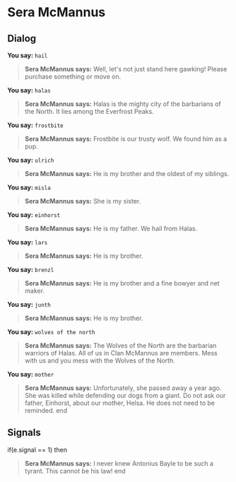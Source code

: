 # Sera McMannus


## Dialog

**You say:** `hail`



>**Sera McMannus says:** Well, let's not just stand here gawking! Please purchase something or move on.

**You say:** `halas`





>**Sera McMannus says:** Halas is the mighty city of the barbarians of the North. It lies among the Everfrost Peaks.

**You say:** `frostbite`




>**Sera McMannus says:** Frostbite is our trusty wolf. We found him as a pup.



**You say:** `ulrich`




>**Sera McMannus says:** He is my brother and the oldest of my siblings.

**You say:** `misla`




>**Sera McMannus says:** She is my sister.

**You say:** `einhorst`




>**Sera McMannus says:** He is my father. We hail from Halas.

**You say:** `lars`




>**Sera McMannus says:** He is my brother.

**You say:** `brenzl`




>**Sera McMannus says:** He is my brother and a fine bowyer and net maker.

**You say:** `junth`




>**Sera McMannus says:** He is my brother.





**You say:** `wolves of the north`




>**Sera McMannus says:** The Wolves of the North are the barbarian warriors of Halas. All of us in Clan McMannus are members. Mess with us and you mess with the Wolves of the North.


**You say:** `mother`




>**Sera McMannus says:** Unfortunately, she passed away a year ago. She was killed while defending our dogs from a giant. Do not ask our father, Einhorst, about our mother, Helsa. He does not need to be reminded.
end



## Signals

if(e.signal == 1) then


>**Sera McMannus says:** I never knew Antonius Bayle to be such a tyrant. This cannot be his law!
end
